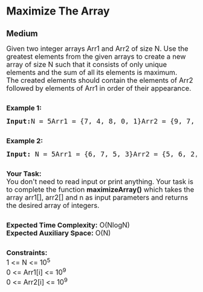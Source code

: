 # Maximize The Array
## Medium 
<div class="problem-statement">
                <p></p><p><span style="font-size:18px">Given two integer arrays Arr1 and Arr2 of size N. Use the greatest elements from the given arrays to create a new array of size N such that it consists of only unique elements and the sum of all its elements is maximum.<br>The created elements should contain the elements of Arr2 followed by elements of Arr1 in order of their appearance.</span></p><p><br><span style="font-size:18px"><strong>Example 1:</strong></span></p><pre><span style="font-size:18px"><strong>Input:</strong>N = 5Arr1 = {7, 4, 8, 0, 1}Arr2 = {9, 7, 2, 3, 6}<strong>Output: </strong>9 7 6 4 8<strong>Explanation:</strong> 9, 7, 6 are from 2nd arrayand 4, 8 from 1st array.</span></pre><p><br><span style="font-size:18px"><strong>Example 2:</strong></span></p><pre><span style="font-size:18px"><strong>Input: </strong>N = 5Arr1 = {6, 7, 5, 3}Arr2 = {5, 6, 2, 9} <strong>Output:</strong> 5 6 9 7 <strong>Explanation:</strong> 5, 6, 9 are from 2nd arrayand 7 from 1st array.</span></pre><p><br><span style="font-size:18px"><strong>Your Task: </strong><br>You don't need to read input or print anything. Your task is to complete the function <strong>maximizeArray()</strong> which takes the array arr1[], arr2[] and n as input parameters and returns the desired array of integers.</span></p><p><br><span style="font-size:18px"><strong>Expected Time Complexity:</strong> O(NlogN)<br><strong>Expected Auxiliary Space:</strong> O(N)</span></p><p><br><span style="font-size:18px"><strong>Constraints:</strong><br>1 &lt;= N &lt;= 10<sup>5</sup><br>0 &lt;= Arr1[i] &lt;= 10<sup>9</sup><br>0 &lt;= Arr2[i] &lt;= 10<sup>9</sup></span></p> <p></p>
            </div>